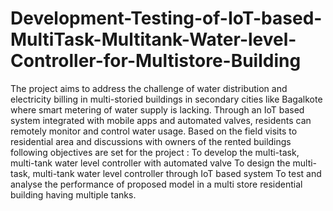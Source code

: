 # Development-Testing-of-IoT-based-MultiTask-Multitank-Water-level-Controller-for-Multistore-Building
The project aims to address the challenge of water distribution and electricity billing in multi-storied buildings in secondary cities like Bagalkote where smart metering of water supply is lacking. Through an IoT based system integrated with mobile apps and automated valves, residents can remotely monitor and control water usage.
Based on the field visits to residential area and discussions with owners of the rented buildings following objectives are set for the project :
To develop the multi-task, multi-tank water level controller with automated valve
To design the multi-task, multi-tank water level controller through IoT based system
To test and analyse the performance of proposed model in a multi store residential building having multiple tanks. 
